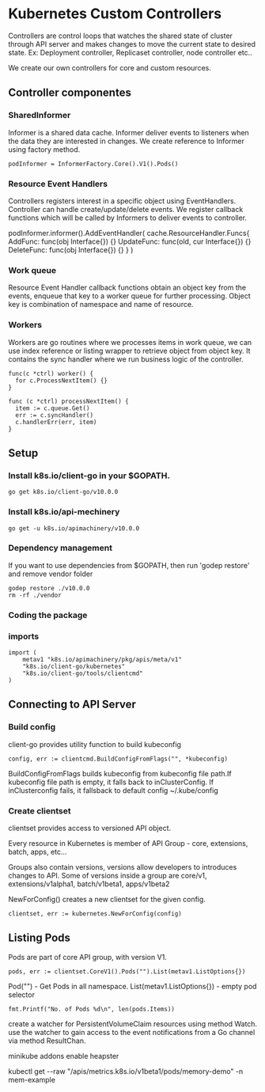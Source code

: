 # Kubernetes Custom Controllers

Controllers are control loops that watches the shared state of cluster through API server and makes changes to move the current state to desired state. 
Ex: Deployment controller, Replicaset controller, node controller etc..

We create our own controllers for core and custom resources.

## Controller componentes

### SharedInformer
Informer is a shared data cache. Informer deliver events to listeners when the data they are interested in changes. We create reference to Informer using factory method.
```
podInformer = InformerFactory.Core().V1().Pods()
```

### Resource Event Handlers
Controllers registers interest in a specific object using EventHandlers. Controller can handle create/update/delete events.
We register callback functions which will be called by Informers to deliver events to controller. 

podInformer.informer().AddEventHandler(
  cache.ResourceHandler.Funcs{
    AddFunc: func(obj Interface{}) {}
    UpdateFunc: func(old, cur Interface{}) {}
    DeleteFunc: func(obj Interface{}) {}
  }
)

### Work queue
Resource Event Handler callback functions obtain an object key from the events, enqueue that key to a worker queue for further processing. Object key is combination of namespace and name of resource.

### Workers
Workers are go routines where we processes items in work queue, we can use index reference or listing wrapper to retrieve object from object key. It contains the sync handler where we run business logic of the controller.

```
func(c *ctrl) worker() {
  for c.ProcessNextItem() {}
}

func (c *ctrl) processNextItem() {
  item := c.queue.Get()
  err := c.syncHandler()
  c.handlerErr(err, item)
}
```

## Setup

### Install k8s.io/client-go in your $GOPATH. 
```
go get k8s.io/client-go/v10.0.0
```

### Install k8s.io/api-mechinery
```
go get -u k8s.io/apimachinery/v10.0.0
```

### Dependency management
If you want to use dependencies from $GOPATH, then run 'godep restore' and remove vendor folder 
```
godep restore ./v10.0.0
rm -rf ./vendor
```


### Coding the package

### imports
```
import (
	metav1 "k8s.io/apimachinery/pkg/apis/meta/v1"
	"k8s.io/client-go/kubernetes"
	"k8s.io/client-go/tools/clientcmd"
)
```

## Connecting to API Server

### Build config
client-go provides utility function to build kubeconfig
```
config, err := clientcmd.BuildConfigFromFlags("", *kubeconfig)
```
BuildConfigFromFlags builds kubeconfig from kubeconfig file path.If kubeconfig file path is empty, it falls back to inClusterConfig. If inClusterconfig fails, it fallsback to default config ~/.kube/config 

### Create clientset
clientset provides access to versioned API object.

Every resource in Kubernetes is member of API Group - core, extensions, batch, apps, etc...

Groups also contain versions, versions allow developers to introduces changes to API. Some of versions inside a group are core/v1, extensions/v1alpha1, batch/v1beta1, apps/v1beta2

NewForConfig() creates a new clientset for the given config.
```
clientset, err := kubernetes.NewForConfig(config)
```

## Listing Pods
Pods are part of core API group, with version V1. 
```
pods, err := clientset.CoreV1().Pods("").List(metav1.ListOptions{})
```
Pod("") - Get Pods in all namespace.
List(metav1.ListOptions{}) - empty pod selector

```
fmt.Printf("No. of Pods %d\n", len(pods.Items))
```


 create a watcher for PersistentVolumeClaim resources using method Watch. 
 use the watcher to gain access to the event notifications from a Go channel via method ResultChan.


minikube addons enable heapster

kubectl get --raw "/apis/metrics.k8s.io/v1beta1/pods/memory-demo" -n mem-example

